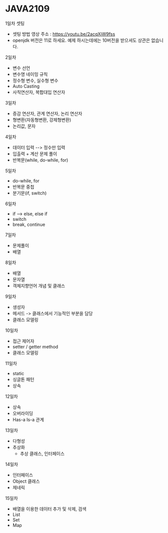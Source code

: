 # JAVA2109
1일차 셋팅
  - 셋팅 방법 영상 주소 : https://youtu.be/2acqXjW9fss
  - openjdk 버전은 11로 하세요. 예제 하시는데에는 10버전을 받으셔도 상관은 없습니다.
  
2일차 
  - 변수 선언
  - 변수명 네이밍 규칙
  - 정수형 변수, 실수형 변수
  - Auto Casting
  - 사칙연산자, 복합대입 연산자

3일차
  - 증감 연산자, 관계 연산자, 논리 연산자
  - 형변환(자동형변환, 강제형변환)
  - 논리값, 문자

4일차
  - 데이터 입력 --> 정수만 입력
  - 입출력 + 계산 문제 풀이
  - 반복문(while, do-while, for)

5일차
  - do-while, for
  - 반복문 중첩
  - 분기문(if, switch)

6일차
  - if --> else, else if
  - switch
  - break, continue

7일차
  - 문제풀이
  - 배열

8일차
  - 배열
  - 문자열
  - 객체지향언어 개념 및 클래스

9일차
  - 생성자
  - 메서드 -> 클래스에서 기능적인 부분을 담당
  - 클래스 모델링

10일차
  - 접근 제어자
  - setter / getter method
  - 클래스 모델링

11일차
  - static
  - 싱글톤 패턴
  - 상속

12일차
  - 상속
  - 오버라이딩
  - Has-a Is-a 관계

13일차
  - 다형성
  - 추상화
    - 추상 클래스, 인터페이스

14일차
  - 인터페이스
  - Object 클래스
  - 제네릭

15일차
  - 배열을 이용한 데이터 추가 및 삭제, 검색
  - List
  - Set
  - Map